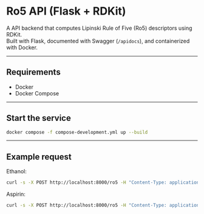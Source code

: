 # Ro5 API (Flask + RDKit)

A API backend that computes Lipinski Rule of Five (Ro5) descriptors using RDKit.  
Built with Flask, documented with Swagger (`/apidocs`), and containerized with Docker.

---
## Requirements
- Docker
- Docker Compose

---
## Start the service
```bash
docker compose -f compose-development.yml up --build
```
---
## Example request
Ethanol:
```bash
curl -s -X POST http://localhost:8000/ro5 -H "Content-Type: application/json" -d '{"smiles":"CCO","vmax":1}' | jq
```
Aspirin:
```bash
curl -s -X POST http://localhost:8000/ro5 -H "Content-Type: application/json" -d '{"smiles":"CC(=O)OC1=CC=CC=C1C(=O)O","vmax":1}' | jq
```